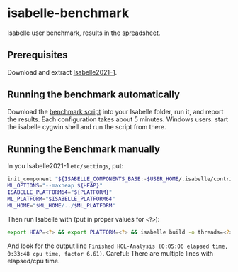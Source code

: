 # isabelle-benchmark
Isabelle user benchmark, results in the [spreadsheet](https://docs.google.com/spreadsheets/d/12GhEwSNSopowDBq5gSem3u39fliiIcoTIZHMnX4RE3A).

## Prerequisites
Download and extract [Isabelle2021-1](https://isabelle.in.tum.de/).

## Running the benchmark automatically
Download the [benchmark script](https://raw.githubusercontent.com/Dacit/isabelle-benchmark/main/benchmark.sh) into your Isabelle folder,
run it, and report the results. 
Each configuration takes about 5 minutes.
Windows users: start the isabelle cygwin shell and run the script from there.

## Running the Benchmark manually
In you Isabelle2021-1 `etc/settings`, put:
```sh
init_component "${ISABELLE_COMPONENTS_BASE:-$USER_HOME/.isabelle/contrib}"
ML_OPTIONS="--maxheap ${HEAP}"
ISABELLE_PLATFORM64="${PLATFORM}"
ML_PLATFORM="$ISABELLE_PLATFORM64"
ML_HOME="$ML_HOME/../$ML_PLATFORM"
```
Then run Isabelle with (put in proper values for `<?>`):
```sh
export HEAP=<?> && export PLATFORM=<?> && isabelle build -o threads=<?> -c HOL-Analysis
```
And look for the output line `Finished HOL-Analysis (0:05:06 elapsed time, 0:33:48 cpu time, factor 6.61)`.
Careful: There are multiple lines with elapsed/cpu time.
